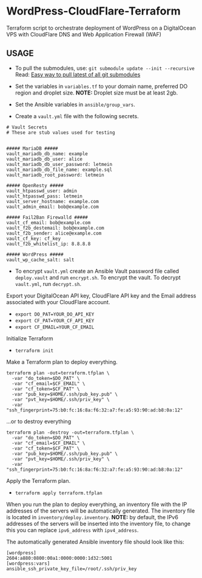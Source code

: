# WordPress-CloudFlare-Terraform
Terraform script to orchestrate deployment of WordPress on a DigitalOcean VPS with CloudFlare DNS and Web Application Firewall (WAF)

USAGE
-----
- To pull the submodules, use: `git submodule update --init --recursive`
Read: [Easy way to pull latest of all git submodules](https://stackoverflow.com/questions/1030169/easy-way-to-pull-latest-of-all-git-submodules)

- Set the variables in `variables.tf` to your domain name, preferred DO region and droplet size.
**NOTE:** Droplet size must be at least 2gb.

- Set the Ansible variables in `ansible/group_vars`.

- Create a `vault.yml` file with the following secrets.

```
# Vault Secrets
# These are stub values used for testing


##### MariaDB #####
vault_mariadb_db_name: example
vault_mariadb_db_user: alice
vault_mariadb_db_user_password: letmein
vault_mariadb_db_file_name: example.sql
vault_mariadb_root_password: letmein

##### OpenResty #####
vault_htpasswd_user: admin
vault_htpasswd_pass: letmein
vault_server_hostname: example.com
vault_admin_email: bob@example.com

##### Fail2Ban Firewalld #####
vault_cf_email: bob@example.com
vault_f2b_destemail: bob@example.com
vault_f2b_sender: alice@example.com
vault_cf_key: cf_key
vault_f2b_whitelist_ip: 8.8.8.8

##### WordPress #####
vault_wp_cache_salt: salt
```

- To encrypt `vault.yml` create an Ansible Vault password file called `deploy.vault` and run `encrypt.sh`. To encrypt the vault. To decrypt `vault.yml`, run `decrypt.sh`.


Export your DigitalOcean API key, CloudFlare API key and the Email address associated with your CloudFlare account.
- `export DO_PAT=YOUR_DO_API_KEY`
- `export CF_PAT=YOUR_CF_API_KEY`
- `export CF_EMAIL=YOUR_CF_EMAIL`

Initialize Terraform
- `terraform init`

Make a Terraform plan to deploy everything.
```
terraform plan -out=terraform.tfplan \
  -var "do_token=$DO_PAT" \
  -var "cf_email=$CF_EMAIL" \
  -var "cf_token=$CF_PAT" \
  -var "pub_key=$HOME/.ssh/pub_key.pub" \
  -var "pvt_key=$HOME/.ssh/priv_key" \
  -var "ssh_fingerprint=75:b0:fc:16:8a:f6:32:a7:fe:a5:93:90:ad:b8:0a:12"
```

...or to destroy everything
```
terraform plan -destroy -out=terraform.tfplan \
  -var "do_token=$DO_PAT" \
  -var "cf_email=$CF_EMAIL" \
  -var "cf_token=$CF_PAT" \
  -var "pub_key=$HOME/.ssh/pub_key.pub" \
  -var "pvt_key=$HOME/.ssh/priv_key" \
  -var "ssh_fingerprint=75:b0:fc:16:8a:f6:32:a7:fe:a5:93:90:ad:b8:0a:12"
```

Apply the Terraform plan.
- `terraform apply terraform.tfplan`

When you run the plan to deploy everything, an inventory file with the IP addresses of the servers will be automatically generated. The inventory file is located in `inventory/deploy.inventory`. **NOTE:** by default, the IPv6 addresses of the servers will be inserted into the inventory file, to change this you can replace
`ipv6_address` with `ipv4_address`.

The automatically generated Ansible inventory file should look like this:
```
[wordpress]
2604:a880:0800:00a1:0000:0000:1d32:5001
[wordpress:vars]
ansible_ssh_private_key_file=/root/.ssh/priv_key
```
